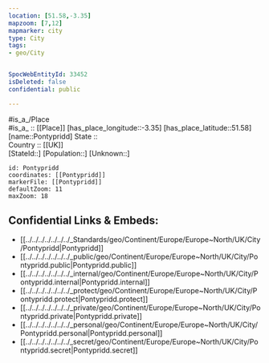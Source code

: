 ```yaml
---
location: [51.58,-3.35] 
mapzoom: [7,12] 
mapmarker: city 
type: City
tags:
- geo/City


SpocWebEntityId: 33452
isDeleted: false
confidential: public

---
```

#is_a_/Place  
#is_a_ :: [[Place]] 
[has_place_longitude::-3.35] 
[has_place_latitude::51.58] 
[name::Pontypridd] 
State ::  
Country :: [[UK]]  
[StateId::] 
[Population::] 
[Unknown::] 


```leaflet
id: Pontypridd
coordinates: [[Pontypridd]] 
markerFile: [[Pontypridd]] 
defaultZoom: 11 
maxZoom: 18
```


## Confidential Links & Embeds: 
- [[../../../../../../../_Standards/geo/Continent/Europe/Europe~North/UK/City/Pontypridd|Pontypridd]] 
- [[../../../../../../../_public/geo/Continent/Europe/Europe~North/UK/City/Pontypridd.public|Pontypridd.public]] 
- [[../../../../../../../_internal/geo/Continent/Europe/Europe~North/UK/City/Pontypridd.internal|Pontypridd.internal]] 
- [[../../../../../../../_protect/geo/Continent/Europe/Europe~North/UK/City/Pontypridd.protect|Pontypridd.protect]] 
- [[../../../../../../../_private/geo/Continent/Europe/Europe~North/UK/City/Pontypridd.private|Pontypridd.private]] 
- [[../../../../../../../_personal/geo/Continent/Europe/Europe~North/UK/City/Pontypridd.personal|Pontypridd.personal]] 
- [[../../../../../../../_secret/geo/Continent/Europe/Europe~North/UK/City/Pontypridd.secret|Pontypridd.secret]] 

